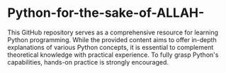 # Python-for-the-sake-of-ALLAH-
This GitHub repository serves as a comprehensive resource for learning Python programming. While the provided content aims to offer in-depth explanations of various Python concepts, it is essential to complement theoretical knowledge with practical experience. To fully grasp Python's capabilities, hands-on practice is strongly encouraged.
